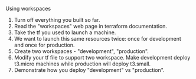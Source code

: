 Using workspaces

1. Turn off everything you built so far.
2. Read the "workspaces" web page in terraform documentation.
3. Take the tf you used to launch a machine.
4. We want to launch this same resources twice:
	once for development and once for production.
5. Create two workspaces - "development", "production".
6. Modify your tf file to support two workspace.
   Make development deploy t3.micro machines while production
	will deploy t3.small.
7. Demonstrate how you deploy "development" vs "production".
